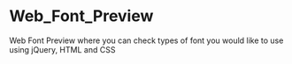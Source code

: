 # Web_Font_Preview
Web Font Preview where you can check types of font you would like to use using jQuery, HTML and CSS
